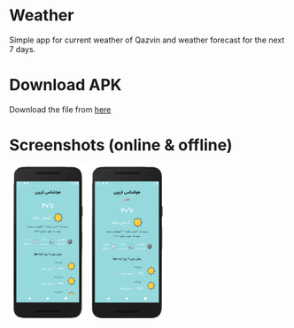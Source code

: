 # Weather
Simple app for current weather of Qazvin and weather forecast for the next 7 days.


# Download APK
Download the file from [here](https://bit.ly/32XxB5f)


# Screenshots (online & offline)
<img src="online.PNG"  width="140" height="280"> <img src="offline.PNG"  width="140" height="280">